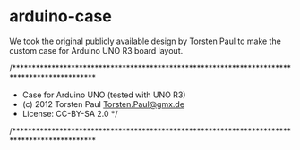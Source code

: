 # arduino-case
We took the original publicly available design by Torsten Paul to make the custom case for Arduino UNO R3 board layout.


/*********************************************************************************************
 *  Case for Arduino UNO (tested with UNO R3)
 *  (c) 2012 Torsten Paul <Torsten.Paul@gmx.de>
 *  License: CC-BY-SA 2.0
 */

/*********************************************************************************************
